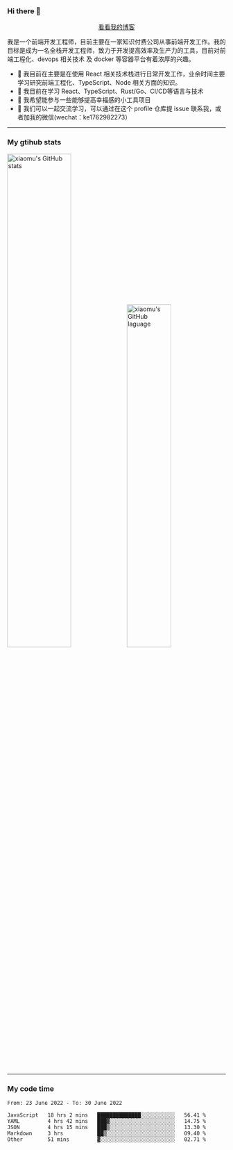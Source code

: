 ### Hi there 👋

<p align="center">
  <a href="https://real-jacket.github.io/">看看我的博客</a>
</p>

我是一个前端开发工程师，目前主要在一家知识付费公司从事前端开发工作。我的目标是成为一名全栈开发工程师，致力于开发提高效率及生产力的工具，目前对前端工程化、devops 相关技术 及 docker 等容器平台有着浓厚的兴趣。

- 🔭 我目前在主要是在使用 React 相关技术栈进行日常开发工作，业余时间主要学习研究前端工程化、TypeScript、Node 相关方面的知识。
- 🌱 我目前在学习 React、TypeScript、Rust/Go、CI/CD等语言与技术
- 👯 我希望能参与一些能够提高幸福感的小工具项目
- 💬 我们可以一起交流学习，可以通过在这个 profile 仓库提 issue 联系我，或者加我的微信(wechat：ke1762982273）

***

### My gtihub stats

<a><img src="https://github-readme-stats.vercel.app/api?username=real-jacket" title="xiaomu's GitHub stats" alt="xiaomu's GitHub stats" style="width:54%;"/></a>
<a><img src="https://github-readme-stats.vercel.app/api/top-langs/?username=real-jacket&layout=compact" title="xiaomu's GitHub laguage" alt="xiaomu's GitHub laguage" style="width:45%;"/><a/>

***

### My code time

<!--START_SECTION:waka-->

```text
From: 23 June 2022 - To: 30 June 2022

JavaScript   18 hrs 2 mins   ██████████████░░░░░░░░░░░   56.41 %
YAML         4 hrs 42 mins   ███▓░░░░░░░░░░░░░░░░░░░░░   14.75 %
JSON         4 hrs 15 mins   ███▒░░░░░░░░░░░░░░░░░░░░░   13.30 %
Markdown     3 hrs           ██▒░░░░░░░░░░░░░░░░░░░░░░   09.40 %
Other        51 mins         ▓░░░░░░░░░░░░░░░░░░░░░░░░   02.71 %
```

<!--END_SECTION:waka-->
